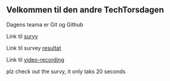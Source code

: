 ## Velkommen til den andre TechTorsdagen

Dagens teama er Git og Github


Link til [survy](https://forms.microsoft.com/Pages/ResponsePage.aspx?id=ZxD1ZWV9qUq5lkzEOg1xERc4OOGptWRFucuxYHXBlyxUMFlWWlZVQ1I3WU0wQURIT1AwTlE1R09YRS4u)

Link til survey [resultat](https://images.squarespace-cdn.com/content/v1/5ace22a79d5abb8e9b89e7b3/1536881081852-O23NUOGLRP9O5GN8O8RH/ke17ZwdGBToddI8pDm48kMh3mVmBaCAeGwqCLG3iONRZw-zPPgdn4jUwVcJE1ZvWQUxwkmyExglNqGp0IvTJZamWLI2zvYWH8K3-s_4yszcp2ryTI0HqTOaaUohrI8PIBW4H-Ca6AoigG7Ta8YXcF_lHpbhrmZNZWbxxrH_bJLk/sticker-10-anim+copy.gif)

Link til [video-recording](https://teams.microsoft.com/l/meetup-join/19%3ameeting_ZDQ4NTc0YTgtYjA0ZS00ZTY0LTkxMmUtYWIyNGIzNTZhNjg2%40thread.v2/0?context=%7b%22Tid%22%3a%2265f51067-7d65-4aa9-b996-4cc43a0d7111%22%2c%22Oid%22%3a%22e1383817-b5a9-4564-b9cb-b16075c1972c%22%2c%22IsBroadcastMeeting%22%3atrue%7d)


plz check out the survy, it only taks 20 seconds
